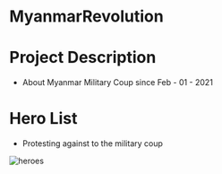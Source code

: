 # MyanmarRevolution
# Project Description
- About Myanmar Military Coup since Feb - 01 - 2021
# Hero List
- Protesting against to the military coup

![heroes](https://user-images.githubusercontent.com/45649966/158003144-1163e485-3f9a-4975-a9b5-082eab0efa1b.jpg)
